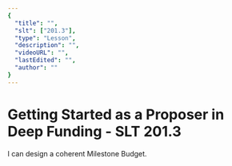 ```yaml
---
{
  "title": "",
  "slt": ["201.3"],
  "type": "Lesson",
  "description": "",
  "videoURL": "",
  "lastEdited": "",
  "author": ""
}
---
```


# Getting Started as a Proposer in Deep Funding - SLT 201.3

I can design a coherent Milestone Budget.